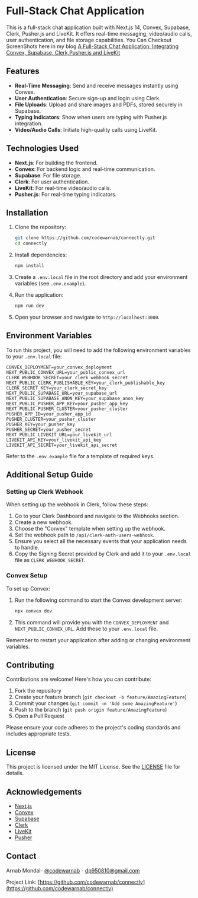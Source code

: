 # Full-Stack Chat Application

This is a full-stack chat application built with Next.js 14, Convex, Supabase, Clerk, Pusher.js and LiveKit. It offers real-time messaging, video/audio calls, user authentication, and file storage capabilities.
You Can Checkout ScreenShots here in my blog  [A Full-Stack Chat Application: Integrating Convex, Supabase, Clerk,Pusher.js and LiveKit](https://www.codewarnab.in/blog/modern-chat-app-nextjs14-livekit-convex)

## Features

- **Real-Time Messaging**: Send and receive messages instantly using Convex.
- **User Authentication**: Secure sign-up and login using Clerk.
- **File Uploads**: Upload and share images and PDFs, stored securely in Supabase.
- **Typing Indicators**: Show when users are typing with Pusher.js integration.
- **Video/Audio Calls**: Initiate high-quality calls using LiveKit.

## Technologies Used

- **Next.js**: For building the frontend.
- **Convex**: For backend logic and real-time communication.
- **Supabase**: For file storage.
- **Clerk**: For user authentication.
- **LiveKit**: For real-time video/audio calls.
- **Pusher.js**: For real-time typing indicators.

## Installation

1. Clone the repository:
   ```bash
   git clone https://github.com/codewarnab/connectly.git
   cd connectly
   ```

2. Install dependencies:
   ```bash
   npm install
   ```

3. Create a `.env.local` file in the root directory and add your environment variables (see `.env.example`).

4. Run the application:
   ```bash
   npm run dev
   ```

5. Open your browser and navigate to `http://localhost:3000`.

## Environment Variables

To run this project, you will need to add the following environment variables to your `.env.local` file:

```
CONVEX_DEPLOYMENT=your_convex_deployment
NEXT_PUBLIC_CONVEX_URL=your_public_convex_url
CLERK_WEBHOOK_SECRET=your_clerk_webhook_secret
NEXT_PUBLIC_CLERK_PUBLISHABLE_KEY=your_clerk_publishable_key
CLERK_SECRET_KEY=your_clerk_secret_key
NEXT_PUBLIC_SUPABASE_URL=your_supabase_url
NEXT_PUBLIC_SUPABASE_ANON_KEY=your_supabase_anon_key
NEXT_PUBLIC_PUSHER_APP_KEY=your_pusher_app_key
NEXT_PUBLIC_PUSHER_CLUSTER=your_pusher_cluster
PUSHER_APP_ID=your_pusher_app_id
PUSHER_CLUSTER=your_pusher_cluster
PUSHER_KEY=your_pusher_key
PUSHER_SECRET=your_pusher_secret
NEXT_PUBLIC_LIVEKIT_URL=your_livekit_url
LIVEKIT_API_KEY=your_livekit_api_key
LIVEKIT_API_SECRET=your_livekit_api_secret
```

Refer to the `.env.example` file for a template of required keys.

## Additional Setup Guide

### Setting up Clerk Webhook

When setting up the webhook in Clerk, follow these steps:

1. Go to your Clerk Dashboard and navigate to the Webhooks section.
2. Create a new webhook.
3. Choose the "Convex" template when setting up the webhook.
4. Set the webhook path to `/api/clerk-auth-users-webhook`.
5. Ensure you select all the necessary events that your application needs to handle.
6. Copy the Signing Secret provided by Clerk and add it to your `.env.local` file as `CLERK_WEBHOOK_SECRET`.

### Convex Setup

To set up Convex:

1. Run the following command to start the Convex development server:
   ```bash
   npx convex dev
   ```
2. This command will provide you with the `CONVEX_DEPLOYMENT` and `NEXT_PUBLIC_CONVEX_URL`. Add these to your `.env.local` file.

Remember to restart your application after adding or changing environment variables.

## Contributing

Contributions are welcome! Here's how you can contribute:

1. Fork the repository
2. Create your feature branch (`git checkout -b feature/AmazingFeature`)
3. Commit your changes (`git commit -m 'Add some AmazingFeature'`)
4. Push to the branch (`git push origin feature/AmazingFeature`)
5. Open a Pull Request

Please ensure your code adheres to the project's coding standards and includes appropriate tests.

## License

This project is licensed under the MIT License. See the [LICENSE](LICENSE) file for details.

## Acknowledgements

- [Next.js](https://nextjs.org/)
- [Convex](https://www.convex.dev/)
- [Supabase](https://supabase.io/)
- [Clerk](https://clerk.dev/)
- [LiveKit](https://livekit.io/)
- [Pusher](https://pusher.com/)

## Contact

Arnab Mondal- [@codewarnab](https://twitter.com/codewarnab) - dp950810@gmail.com

Project Link: [https://github.com/codewarnab/connectly](https://github.com/codewarnab/connectly)
